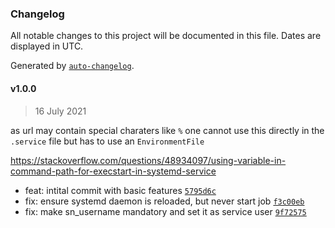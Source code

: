 ### Changelog

All notable changes to this project will be documented in this file. Dates are displayed in UTC.

Generated by [`auto-changelog`](https://github.com/CookPete/auto-changelog).

#### v1.0.0

> 16 July 2021

as url may contain special charaters like `%` one cannot use this
directly in the `.service` file but has to use an `EnvironmentFile`

https://stackoverflow.com/questions/48934097/using-variable-in-command-path-for-execstart-in-systemd-service

- feat: intital commit with basic features [`5795d6c`](https://github.com/papanito/ansible-role-systemd_notifiers/commit/5795d6c9a6dff3c9af7a6cc65b706669d0c6c2d3)
- fix: ensure systemd daemon is reloaded, but never start job [`f3c00eb`](https://github.com/papanito/ansible-role-systemd_notifiers/commit/f3c00eb214aeb1b122cfaff998f5a8adb9154587)
- fix: make sn_username mandatory and set it as service user [`9f72575`](https://github.com/papanito/ansible-role-systemd_notifiers/commit/9f72575de63b9b21336c24e4aed87abbee4f31b5)
